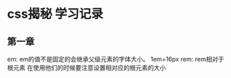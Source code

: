 <!--
 * @Author: your name
 * @Date: 2021-07-07 17:46:49
 * @LastEditTime: 2021-07-07 19:12:52
 * @LastEditors: Please set LastEditors
 * @Description: In User Settings Edit
 * @FilePath: \notes\study notes\css-study\css-style.md
-->
# css揭秘 学习记录
## 第一章
  em: em的值不是固定的会继承父级元素的字体大小。
  1em=16px
  rem: rem相对于根元素
  在使用他们的时候要注意设置相对应的根元素的大小

